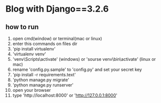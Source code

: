 # Blog with Django==3.2.6

## how to run

1. open cmd(window) or terminal(mac or linux)
2. enter this commands on files dir
3. 'pip install virtualenv'
4. 'virtualenv venv'
5. 'venv\Scripts\activate' (windows) or 'sourse venv\bin\activate' (linux or mac)
6. rename 'config.py.sample' to 'config.py' and set your secret key
6. 'pip install -r requirements.text'
7. 'python manage.py migrate'
8. 'python manage.py runserver'
9. open your browser
10. type 'http://localhost:8000' or 'http://127.0.0.1:8000'